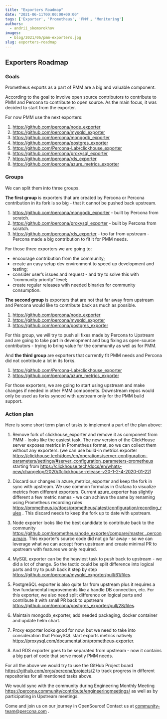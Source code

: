 ```yaml
---
title: "Exporters Roadmap"
date: "2021-06-11T00:00:00+00:00"
tags: ['Exporter', 'Prometheus', 'PMM', 'Monitoring']
authors:
  - andrii_skomorokhov
images:
  - blog/2021/06/pmm-exporters.jpg
slug: exporters-roadmap
---
```



## Exporters Roadmap

### Goals

Prometheus exports as a part of  PMM are a big and valuable component.

According to the goal to involve open source contributors to contribute to PMM and Percona to contribute to open source.  As the main focus, it was decided to start from the exporter.

For now PMM use the next exporters:

1. https://github.com/percona/node_exporter 
2. https://github.com/percona/mysqld_exporter 
3. https://github.com/percona/mongodb_exporter 
4. https://github.com/percona/postgres_exporter 
5. https://github.com/Percona-Lab/clickhouse_exporter 
6. https://github.com/percona/proxysql_exporter 
7. https://github.com/percona/rds_exporter 
8. https://github.com/percona/azure_metrics_exporter 


### Groups

We can split them into three groups.

**The first group** is exporters that are created by Percona or Percona contribution in its fork is so big  - that it cannot be pushed back upstream. 

1. https://github.com/percona/mongodb_exporter -  built by Percona from scratch.
2. https://github.com/percona/proxysql_exporter - built by Percona from scratch.
3. https://github.com/percona/rds_exporter - too far from upstream - Percona made a big contribution to fit it for PMM needs.

For those three exporters we are going to:
 - encourage contribution from the community;
 - create an easy setup dev environment to speed up development and testing;
 - consider user’s issues and request - and try to solve this with “community priority” level;
 - create regular releases with needed binaries for community consumption.


**The second group** is exporters that are not that far away from upstream and Percona would like to contribute back as much as possible.

1. https://github.com/percona/node_exporter
2. https://github.com/percona/mysqld_exporter
3. https://github.com/percona/postgres_exporter

For this group, we will try to push all fixes made by Percona to Upstream and are going to take part in development and bug fixing as open-source contributors - trying to bring value for the community as well as for PMM.

And **the third group** are exporters that currently fit PMM needs and Percona did not contribute a lot in its forks.

1. https://github.com/Percona-Lab/clickhouse_exporter
2. https://github.com/percona/azure_metrics_exporter

For those exporters, we are going to start using upstream and make changes if needed in other PMM components. Downstream repos would only be used as forks synced with upstream only for the PMM build support.

### Action plan

Here is some short term plan of tasks to implement a part of the plan above:

1. Remove fork of clickhouse_exporter and remove it as component from PMM - looks like the easiest task. The new version of the ClickHouse server exposes metrics in Prometheus format, so we can collect them without any exporters. (we can use build-in metrics exporter https://clickhouse.tech/docs/en/operations/server-configuration-parameters/settings/#server_configuration_parameters-prometheus starting from https://clickhouse.tech/docs/en/whats-new/changelog/2020/#clickhouse-release-v20-1-2-4-2020-01-22)

2. Discard our changes in azure_metrics_exporter and keep the fork in sync with upstream. We use common formulas in Grafana to visualize metrics from different exporters. Current azure_exporter has slightly different a few metric names - we can achieve the same by renaming using Prometheus recording rules https://prometheus.io/docs/prometheus/latest/configuration/recording_rules . This discard needs to keep the fork up to date with upstream.

3. Node exporter looks like the best candidate to contribute back to the community https://github.com/prometheus/node_exporter/compare/master...percona:main. This exporter’s source code did not go far away - so we can leverage what we can accept from upstream and create minimal PR to upstream with features we only required.

4. MySQL exporter can be the heaviest task to push back to upstream - we did a lot of change. So the tactic could be split difference into logical parts and try to push back it step by step https://github.com/percona/mysqld_exporter/pull/61/files.

5. PostgreSQL exporter is also quite far from upstream plus it requires a few fundamental improvements like a handle DB connection, etc. For this exporter, we also need split difference on logical parts and contribute it with small PR back to upstream https://github.com/percona/postgres_exporter/pull/28/files.

6. Maintain mongodb_exporter, add needed packaging, docker container and update helm chart.

7. Proxy exporter looks good for now, but we need to take into consideration that ProxySQL start exports metrics natively https://proxysql.com/documentation/prometheus-exporter.

8. And RDS exporter goes to be separated from upstream - now it contains a big part of code that serve mostly PMM needs.

For all the above we would try to use the GitHub Project board https://github.com/orgs/percona/projects/2 to track progress in different repositories for all mentioned tasks above.

We would sync with the community during Engineering Monthly Meeting https://percona.community/contribute/engineeringmeetings/  as well as by participating in Upstream meetings.

Come and join us on our journey in OpenSource! Contact us at community-team@percona.com .
